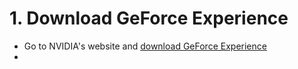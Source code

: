 # 1. Download GeForce Experience

* Go to NVIDIA's website and [download GeForce Experience](https://www.nvidia.com/en-us/geforce/geforce-experience/download/)
* 
